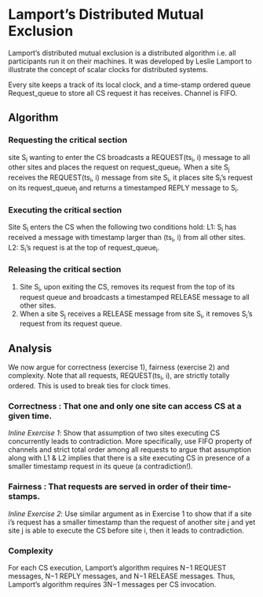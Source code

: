

# Lamport’s Distributed Mutual Exclusion 



Lamport’s distributed mutual exclusion is a distributed algorithm i.e. all participants run it on their machines. It was developed by Leslie Lamport to illustrate the concept of scalar clocks for distributed systems. 


Every site keeps a track of its local clock, and a time-stamp ordered queue Request_queue to store all CS request it has receives. Channel is FIFO. 

## Algorithm 

### Requesting the critical section
site S<sub>i</sub> wanting to enter the CS broadcasts a REQUEST(ts<sub>i</sub>, i) message to all other sites and places the request on request_queue<sub>i</sub>.
When a site S<sub>j</sub> receives the REQUEST(ts<sub>i</sub>, i) message from site S<sub>i</sub>, it places site S<sub>i</sub>’s request on its request_queue<sub>j</sub> and returns a timestamped REPLY message to S<sub>i</sub>.

### Executing the critical section
Site S<sub>i</sub> enters the CS when the following two conditions hold:
L1: S<sub>i</sub> has received a message with timestamp larger than (ts<sub>i</sub>, i) from all
other sites.
L2: S<sub>i</sub>’s request is at the top of request_queue<sub>i</sub>.

### Releasing the critical section  <br />
1. Site S<sub>i</sub>, upon exiting the CS, removes its request from the top of its request
queue and broadcasts a timestamped RELEASE message to all other sites.  <br />
2. When a site S<sub>j</sub> receives a RELEASE message from site S<sub>i</sub>, it removes S<sub>i</sub>’s
request from its request queue.  <br />

## Analysis

We now argue for correctness (exercise 1), fairness (exercise 2) and complexity. Note that all requests, REQUEST(ts<sub>i</sub>, i), are strictly totally ordered. This is used to break ties for clock times. 

### **Correctness** : That one and only one site can access CS at a given time.  <br />
*Inline Exercise 1*: Show that assumption of two sites executing CS concurrently leads to contradiction. More specifically, use FIFO property of channels and strict total order among all requests to argue that assumption along with L1 & L2 implies that there is a site executing CS in presence of a smaller timestamp request in its queue (a contradiction!). 

### **Fairness** : That requests are served in order of their time-stamps. 
*Inline Exercise 2*: Use similar argument as in Exercise 1 to show that if a site i’s request has a smaller timestamp than the request of another site j and yet site j is able to execute the CS before site i, then it leads to contradiction. 

### **Complexity** 
For each CS execution, Lamport’s algorithm requires N−1 REQUEST messages, N−1 REPLY messages, and N−1 RELEASE messages. Thus, Lamport’s algorithm requires 3N−1 messages per CS invocation. 


